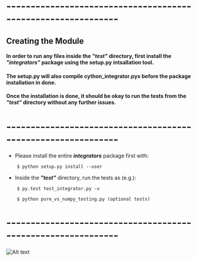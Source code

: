 # -------------------------------------------------------------
## Creating the Module ##

#### In order to run any files inside the ___"test"___ directory, first install the ___"integrators"___ package using the setup.py intsallation tool. 
#### The setup.py will also compile cython_integrator.pyx before the package installation in done. 
#### Once the installation is done, it should be okay to run the tests from the ___"test"___ directory without any further issues.

# -------------------------------------------------------------

* Please install the entire ___integrators___  package first with:

```
	$ python setup.py install --user
```	
* Inside the ___"test"___ directory, run the tests as (e.g.):
```	
	$ py.test test_integrator.py -v
```
``` 
	$ python pure_vs_numpy_testing.py (optional tests)
```

# -------------------------------------------------------------


![Alt text](http://octodex.github.com/images/stormtroopocat.jpg "The Stormtroopocat")